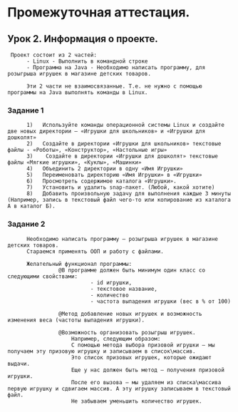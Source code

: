 # Промежуточная аттестация.

## Урок 2. Информация о проекте.

     Проект состоит из 2 частей:
          - Linux - Выполнить в командной строке
          - Программа на Java - Необходимо написать программу, для розыгрыша игрушек в магазине детских товаров.

          Эти 2 части не взаимосвязанные. Т.е. не нужно с помощью программы на Java выполнять команды в Linux.


### Задание 1
          1)   Используйте команды операционной системы Linux и создайте две новых директории – «Игрушки для школьников» и «Игрушки для дошколят»
          2)   Создайте в директории «Игрушки для школьников» текстовые файлы - «Роботы», «Конструктор», «Настольные игры»
          3)    Создайте в директории «Игрушки для дошколят» текстовые файлы «Мягкие игрушки», «Куклы», «Машинки»
          4)   Объединить 2 директории в одну «Имя Игрушки»
          5)   Переименовать директорию «Имя Игрушки» в «Игрушки»
          6)   Просмотреть содержимое каталога «Игрушки».
          7)   Установить и удалить snap-пакет. (Любой, какой хотите)
          8)   Добавить произвольную задачу для выполнения каждые 3 минуты (Например, запись в текстовый файл чего-то или копирование из каталога А в каталог Б).


### Задание 2
          Необходимо написать программу – розыгрыша игрушек в магазине детских товаров.
          Стараемся применять ООП и работу с файлами.

          Желательный функционал программы:
                    @В программе должен быть минимум один класс со следующими свойствами:
                              - id игрушки,
                              - текстовое название,
                              - количество
                              - частота выпадения игрушки (вес в % от 100)
 
                    @Метод добавление новых игрушек и возможность изменения веса (частоты выпадения игрушки).

                    @Возможность организовать розыгрыш игрушек.
                        Например, следующим образом:
                        С помощью метода выбора призовой игрушки – мы получаем эту призовую игрушку и записываем в список\массив.
                        Это список призовых игрушек, которые ожидают выдачи.
                        Еще у нас должен быть метод – получения призовой игрушки.
                        После его вызова – мы удаляем из списка\массива первую игрушку и сдвигаем массив. А эту игрушку записываем в текстовый файл.
                        Не забываем уменьшить количество игрушек.
